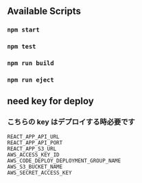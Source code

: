 ## Available Scripts
### `npm start`
### `npm test`
### `npm run build`
### `npm run eject`

## need key for deploy
### こちらの key はデプロイする時必要です
```
REACT_APP_API_URL
REACT_APP_API_PORT
REACT_APP_S3_URL
AWS_ACCESS_KEY_ID
AWS_CODE_DEPLOY_DEPLOYMENT_GROUP_NAME
AWS_S3_BUCKET_NAME
AWS_SECRET_ACCESS_KEY
```